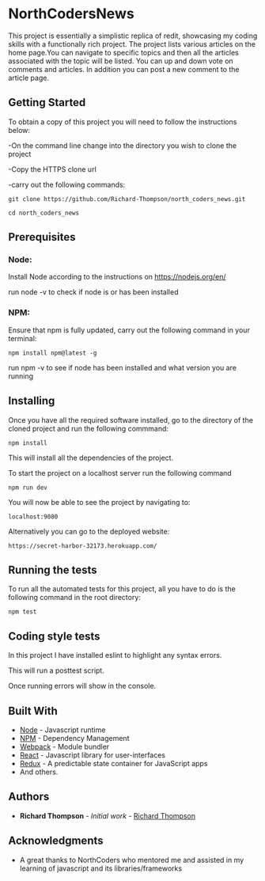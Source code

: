 # NorthCodersNews

This project is essentially a simplistic replica of redit, showcasing my coding skills with a functionally rich project. The project lists various articles on the home page.You can navigate to specific topics and then all the articles associated with the topic will be listed. You can up and down vote on comments and articles. In addition you can post a new comment to the article page.

## Getting Started

To obtain a copy of this project you will need to follow the instructions below:

-On the command line change into the directory you wish to clone the project

-Copy the HTTPS clone url 

-carry out the following commands:

    
    git clone https://github.com/Richard-Thompson/north_coders_news.git

    cd north_coders_news
    

## Prerequisites

### Node:

Install Node according to the instructions on https://nodejs.org/en/

run node -v to check if node is or has been installed

### NPM:

Ensure that npm is fully updated, carry out the following command in your terminal:

    npm install npm@latest -g

run npm -v to see if node has been installed and what version you are running

## Installing

Once you have all the required software installed, go to the directory of the cloned project and run the following commmand:

    npm install 

This will install all the dependencies of the project.

To start the project on a localhost server run the following command

    npm run dev

You will now be able to see the project by navigating to:

    localhost:9080

Alternatively you can go to the deployed website:

    https://secret-harbor-32173.herokuapp.com/

## Running the tests

To run all the automated tests for this project, all you have to do is the following command in the root directory:

```
npm test
```
## Coding style tests

In this project I have installed eslint to highlight any syntax errors. 

This will run a posttest script.

Once running errors will show in the console.

## Built With

* [Node](https://nodejs.org/en/docs/) - Javascript runtime 
* [NPM](https://docs.npmjs.com/) - Dependency Management
* [Webpack](http://webpack.github.io/docs/) - Module bundler
* [React](https://facebook.github.io/react/) - Javascript library for user-interfaces
* [Redux](http://redux.js.org/) - A predictable state container for JavaScript apps
* And others.

## Authors

* **Richard Thompson** - *Initial work* - [Richard Thompson](https://github.com/Richard-Thompson)

## Acknowledgments

* A great thanks to NorthCoders who mentored me and assisted in my learning of javascript and its libraries/frameworks
